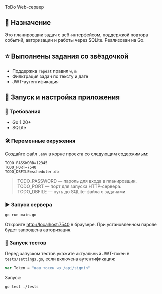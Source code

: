 ToDo Web-сервер

## 📌 Назначение
Это планировщик задач с веб-интерфейсом, поддержкой повтора событий, авторизации и работы через SQLite. Реализован на Go.

## ⭐ Выполнены задания со звёздочкой
- Поддержка `repeat` правил `w`, `m`
- Фильтрация задач по тексту и дате
- JWT-аутентификация

## 🚀 Запуск и настройка приложения

### 📆 Требования
- Go 1.20+
- SQLite

### 🛠 Переменные окружения

Создайте файл `.env` в корне проекта со следующим содержимым:

```env
TODO_PASSWORD=12345
TODO_PORT=7540
TODO_DBFILE=scheduler.db
```

> TODO_PASSWORD — пароль для входа в планировщик.  
> TODO_PORT — порт для запуска HTTP-сервера.  
> TODO_DBFILE — путь до SQLite-файла с задачами.

### ▶ Запуск сервера

```bash
go run main.go
```

Откройте [http://localhost:7540](http://localhost:7540) в браузере. При установленном пароле будет запрошена авторизация.

### 🧪 Запуск тестов

Перед запуском тестов укажите актуальный JWT-токен в `tests/settings.go`, если включена аутентификация:

```go
var Token = "ваш токен из /api/signin"
```

Запуск:

```bash
go test ./tests
```
